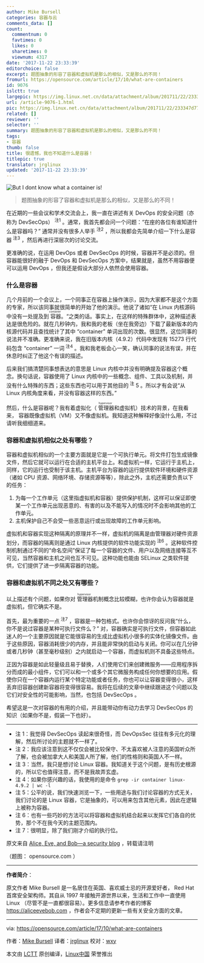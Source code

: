 ```yaml
---
author: Mike Bursell
categories: 容器与云
comments_data: []
count:
  commentnum: 0
  favtimes: 0
  likes: 0
  sharetimes: 0
  viewnum: 4317
date: '2017-11-22 23:33:39'
editorchoice: false
excerpt: 题图抽象的形容了容器和虚拟机是那么的相似，又是那么的不同！
fromurl: https://opensource.com/article/17/10/what-are-containers
id: 9076
islctt: true
largepic: https://img.linux.net.cn/data/attachment/album/201711/22/233347d77ay3h3dy73d3ba.png
url: /article-9076-1.html
pic: https://img.linux.net.cn/data/attachment/album/201711/22/233347d77ay3h3dy73d3ba.png.thumb.jpg
related: []
reviewer: ''
selector: ''
summary: 题图抽象的形容了容器和虚拟机是那么的相似，又是那么的不同！
tags:
- 容器
thumb: false
title: 很遗憾，我也不知道什么是容器！
titlepic: true
translator: jrglinux
updated: '2017-11-22 23:33:39'
---
```


![But I dont know what a container is!](https://img.linux.net.cn/data/attachment/album/201711/22/233347d77ay3h3dy73d3ba.png "But I don't know what a container is")



> 
> 题图抽象的形容了容器和虚拟机是那么的相似，又是那么的不同！
> 
> 
> 


在近期的一些会议和学术交流会上，我一直在讲述有关 DevOps 的安全问题（亦称为 DevSecOps）<sup> 注1</sup> 。通常，我首先都会问一个问题：“在座的各位有谁知道什么是容器吗？” 通常并没有很多人举手<sup> 注2</sup> ，所以我都会先简单介绍一下什么是容器<sup> 注3</sup> ，然后再进行深层次的讨论交流。


更准确的说，在运用 DevOps 或者 DevSecOps 的时候，容器并不是必须的。但容器能很好的融于 DevOps 和 DevSecOps 方案中，结果就是，虽然不用容器便可以运用 DevOps ，但我还是假设大部分人依然会使用容器。


### 什么是容器


几个月前的一个会议上，一个同事正在容器上操作演示，因为大家都不是这个方面的专家，所以该同事就很简单的开始了他的演示。他说了诸如“在 Linux 内核源码中没有一处提及到<ruby> 容器 <rt>  container </rt></ruby>。“之类的话。事实上，在这样的特殊群体中，这种描述表达是很危险的。就在几秒钟内，我和我的老板（坐在我旁边）下载了最新版本的内核源代码并且查找统计了其中 “container” 单词出现的次数。很显然，这位同事的说法并不准确。更准确来说，我在旧版本内核（4.9.2）代码中发现有 15273 行代码包含 “container” 一词<sup> 注4</sup> 。我和我老板会心一笑，确认同事的说法有误，并在休息时纠正了他这个有误的描述。


后来我们搞清楚同事想表达的意思是 Linux 内核中并没有明确提及容器这个概念。换句话说，容器使用了 Linux 内核中的一些概念、组件、工具以及机制，并没有什么特殊的东西；这些东西也可以用于其他目的<sup> 注</sup> 5 。所以才有会说“从 Linux 内核角度来看，并没有容器这样的东西。”


然后，什么是容器呢？我有着虚拟化（<ruby> 管理器 <rt>  hypervisor </rt></ruby>和虚拟机）技术的背景，在我看来， 容器既像虚拟机（VM）又不像虚拟机。我知道这种解释好像没什么用，不过请听我细细道来。


### 容器和虚拟机相似之处有哪些？


容器和虚拟机相似的一个主要方面就是它是一个可执行单元。将文件打包生成镜像文件，然后它就可以运行在合适的主机平台上。和虚拟机一样，它运行于主机上，同样，它的运行也受制于该主机。主机平台为容器的运行提供软件环境和硬件资源（诸如 CPU 资源、网络环境、存储资源等等），除此之外，主机还需要负责以下的任务：


1. 为每一个工作单元（这里指虚拟机和容器）提供保护机制，这样可以保证即使某一个工作单元出现恶意的、有害的以及不能写入的情况时不会影响其他的工作单元。
2. 主机保护自己不会受一些恶意运行或出现故障的工作单元影响。


虚拟机和容器实现这种隔离的原理并不一样，虚拟机的隔离是由管理器对硬件资源划分，而容器的隔离则是通过 Linux 内核提供的软件功能实现的<sup> 注6</sup> 。这种软件控制机制通过不同的“命名空间”保证了每一个容器的文件、用户以及网络连接等互不可见，当然容器和主机之间也互不可见。这种功能也能由 SELinux 之类软件提供，它们提供了进一步隔离容器的功能。


### 容器和虚拟机不同之处又有哪些？


以上描述有个问题，如果你对<ruby> 管理器 <rt>  hypervisor </rt></ruby>机制概念比较模糊，也许你会认为容器就是虚拟机，但它确实不是。


首先，最为重要的一点<sup> 注7</sup> ，容器是一种包格式。也许你会惊讶的反问我“什么，你不是说过容器是某种可执行文件么？” 对，容器确实是可执行文件，但容器如此迷人的一个主要原因就是它能很容易的生成比虚拟机小很多的实体化镜像文件。由于这些原因，容器消耗很少的内存，并且能非常快的启动与关闭。你可以在几分钟或者几秒钟（甚至毫秒级别）之内就启动一个容器，而虚拟机则不具备这些特点。


正因为容器是如此轻量级且易于替换，人们使用它们来创建微服务——应用程序拆分而成的最小组件，它们可以和一个或多个其它微服务构成任何你想要的应用。假使你只在一个容器内运行某个特定功能或者任务，你也可以让容器变得很小，这样丢弃旧容器创建新容器将变得很容易。我将在后续的文章中继续跟进这个问题以及它们对安全性的可能影响，当然，也包括 DevSecOps 。


希望这是一次对容器的有用的介绍，并且能带动你有动力去学习 DevSecOps 的知识（如果你不是，假装一下也好）。




---


* 注 1：我觉得 DevSecOps 读起来很奇怪，而 DevOpsSec 往往有多元化的理解，然后所讨论的主题就不一样了。
* 注 2：我应该注意到这不仅仅会被比较保守、不太喜欢被人注意的英国听众所了解，也会被加拿大人和美国人所了解，他们的性格则和英国人不一样。
* 注 3：当然，我只是想讨论 Linux 容器。我知道关于这个问题，是有历史根源的，所以它也值得注意，而不是我故弄玄虚。
* 注 4：如果你感兴趣的话，我使用的是命令 `grep -ir container linux-4.9.2 | wc -l`
* 注 5：公平的说，我们快速浏览一下，一些用途与我们讨论容器的方式无关，我们讨论的是 Linux 容器，它是抽象的，可以用来包含其他元素，因此在逻辑上被称为容器。
* 注 6：也有一些巧妙的方法可以将容器和虚拟机结合起来以发挥它们各自的优势，那个不在我今天的主题范围内。
* 注 7：很明显，除了我们刚才介绍的执行位。


原文来自 [Alice, Eve, and Bob—a security blog](https://aliceevebob.wordpress.com/2017/07/04/but-i-dont-know-what-a-container-is/) ，转载请注明


（题图： opensource.com ）




---


**作者简介**：


原文作者 Mike Bursell 是一名居住在英国、喜欢威士忌的开源爱好者， Red Hat 首席安全架构师。其自从 1997 年接触开源世界以来，生活和工作中一直使用 Linux （尽管不是一直都很容易）。更多信息请参考作者的博客 <https://aliceevebob.com> ，作者会不定期的更新一些有关安全方面的文章。




---


via: <https://opensource.com/article/17/10/what-are-containers>


作者：[Mike Bursell](https://opensource.com/users/mikecamel) 译者：[jrglinux](https://github.com/jrglinux) 校对：[wxy](https://github.com/wxy)


本文由 [LCTT](https://github.com/LCTT/TranslateProject) 原创编译，[Linux中国](https://linux.cn/) 荣誉推出